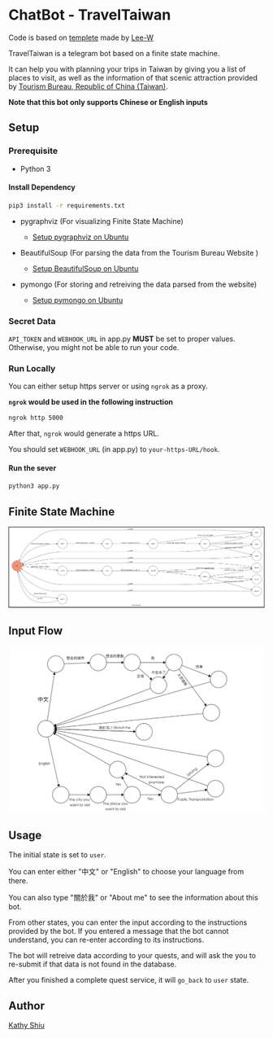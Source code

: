 # ChatBot - TravelTaiwan

Code is based on [templete](https://github.com/Lee-W/TOC-Project-2017) made by [Lee-W](https://github.com/Lee-W)

TravelTaiwan is a  telegram bot based on a finite state machine.

It can help you with planning your trips in Taiwan by giving you a list of places to visit, as well as the information of that scenic attraction provided by [Tourism Bureau, Republic of China (Taiwan)](http://eng.taiwan.net.tw/).

**Note that this bot only supports Chinese or English inputs**


## Setup

### Prerequisite
* Python 3

#### Install Dependency
```sh
pip3 install -r requirements.txt
```

* pygraphviz (For visualizing Finite State Machine)
   * [Setup pygraphviz on Ubuntu](http://www.jianshu.com/p/a3da7ecc5303)
* BeautifulSoup (For parsing the data from the Tourism Bureau Website )
  * [Setup BeautifulSoup on Ubuntu](https://www.crummy.com/software/BeautifulSoup/bs4/doc/#installing-beautiful-soup)
 

* pymongo (For storing and retreiving the data parsed from the website)
  * [Setup pymongo on Ubuntu](https://pypi.python.org/pypi/pymongo)
  
### Secret Data

`API_TOKEN` and `WEBHOOK_URL` in app.py **MUST** be set to proper values.
Otherwise, you might not be able to run your code.

### Run Locally
You can either setup https server or using `ngrok` as a proxy.

**`ngrok` would be used in the following instruction**

```sh
ngrok http 5000
```

After that, `ngrok` would generate a https URL.

You should set `WEBHOOK_URL` (in app.py) to `your-https-URL/hook`.

#### Run the sever

```sh
python3 app.py
```

## Finite State Machine
![fsm](./img/flow.png)

## Input Flow
![input_flow](./img/input_flow.jpg)

## Usage
The initial state is set to `user`.

You can enter either "中文" or "English" to choose your language from there.

You can also type "關於我" or "About me" to see the information about this bot.

From other states, you can enter the input according to the instructions provided by the bot. If you entered a message that the bot cannot understand, you can re-enter according to its instructions.

The bot will retreive data according to your quests, and will ask the you to re-submit if that data is not found in the database.

After you finished a complete quest service, it will `go_back` to `user` state.


## Author
[Kathy Shiu](https://github.com/katherine0504)

